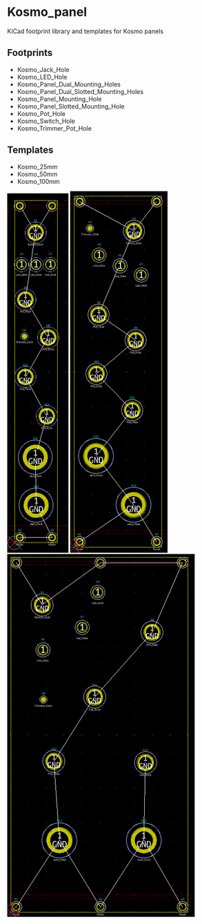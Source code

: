 # Kosmo_panel

KiCad footprint library and templates for Kosmo panels

## Footprints

* Kosmo_Jack_Hole
* Kosmo_LED_Hole
* Kosmo_Panel_Dual_Mounting_Holes
* Kosmo_Panel_Dual_Slotted_Mounting_Holes
* Kosmo_Panel_Mounting_Hole
* Kosmo_Panel_Slotted_Mounting_Hole
* Kosmo_Pot_Hole
* Kosmo_Switch_Hole
* Kosmo_Trimmer_Pot_Hole

## Templates

* Kosmo_25mm
* Kosmo_50mm
* Kosmo_100mm

![25 mm](./template/Kosmo_25mm/meta/brd.png) ![50 mm](./template/Kosmo_50mm/meta/brd.png) ![100 mm](./template/Kosmo_100mm/meta/brd.png)
